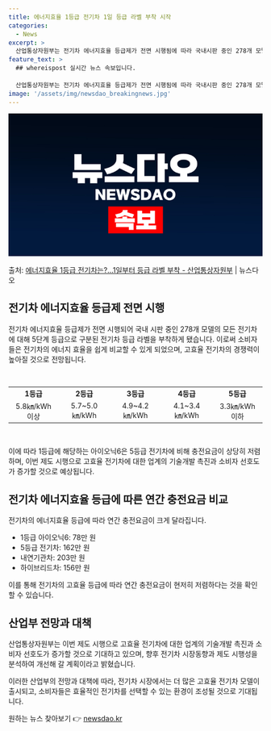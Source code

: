 ```yaml
---
title: 에너지효율 1등급 전기차 1일 등급 라벨 부착 시작
categories:
  - News
excerpt: >
  산업통상자원부는 전기차 에너지효율 등급제가 전면 시행됨에 따라 국내시판 중인 278개 모델의 모든 전기차에 …
feature_text: >
  ## whereispost 실시간 뉴스 속보입니다.

  산업통상자원부는 전기차 에너지효율 등급제가 전면 시행됨에 따라 국내시판 중인 278개 모델의 모든 전기차에 …
image: '/assets/img/newsdao_breakingnews.jpg'
---
```


![뉴스다오 속보](/assets/img/newsdao_breakingnews.jpg)

<p>출처: <a href="https://newsdao.kr/3468" rel="dofollow">에너지효율 1등급 전기차는?…1일부터 등급 라벨 부착 - 산업통상자원부</a> | 뉴스다오</p>

<h2 data-ke-size="size26">전기차 에너지효율 등급제 전면 시행</h2>
전기차 에너지효율 등급제가 전면 시행되어 국내 시판 중인 278개 모델의 모든 전기차에 대해 5단계 등급으로 구분된 전기차 등급 라벨을 부착하게 됐습니다. 이로써 소비자들은 전기차의 에너지 효율을 쉽게 비교할 수 있게 되었으며, 고효율 전기차의 경쟁력이 높아질 것으로 전망됩니다.

<p data-ke-size="size16">&nbsp;</p>

<table>
  <tbody>
    <tr>
      <td style="text-align: center; height: 17px;"><b>1등급</b></td>
      <td style="text-align: center; height: 17px;"><b>2등급</b></td>
      <td style="text-align: center; height: 17px;"><b>3등급</b></td>
      <td style="text-align: center; height: 17px;"><b>4등급</b></td>
      <td style="text-align: center; height: 17px;"><b>5등급</b></td>
    </tr>
    <tr>
      <td style="text-align: center; height: 17px;">5.8㎞/kWh 이상</td>
      <td style="text-align: center; height: 17px;">5.7~5.0㎞/kWh</td>
      <td style="text-align: center; height: 17px;">4.9~4.2㎞/kWh</td>
      <td style="text-align: center; height: 17px;">4.1~3.4㎞/kWh</td>
      <td style="text-align: center; height: 17px;">3.3㎞/kWh 이하</td>
    </tr>
  </tbody>
</table>
<br>

이에 따라 1등급에 해당하는 아이오닉6은 5등급 전기차에 비해 충전요금이 상당히 저렴하며, 이번 제도 시행으로 고효율 전기차에 대한 업계의 기술개발 촉진과 소비자 선호도가 증가할 것으로 예상됩니다.

<h2 data-ke-size="size26">전기차 에너지효율 등급에 따른 연간 충전요금 비교</h2>
전기차의 에너지효율 등급에 따라 연간 충전요금이 크게 달라집니다.

<ul>
  <li>1등급 아이오닉6: 78만 원</li>
  <li>5등급 전기차: 162만 원</li>
  <li>내연기관차: 203만 원</li>
  <li>하이브리드차: 156만 원</li>
</ul>

이를 통해 전기차의 고효율 등급에 따라 연간 충전요금이 현저히 저렴하다는 것을 확인할 수 있습니다.

<h2 data-ke-size="size26">산업부 전망과 대책</h2>
산업통상자원부는 이번 제도 시행으로 고효율 전기차에 대한 업계의 기술개발 촉진과 소비자 선호도가 증가할 것으로 기대하고 있으며, 향후 전기차 시장동향과 제도 시행성을 분석하여 개선해 갈 계획이라고 밝혔습니다.

이러한 산업부의 전망과 대책에 따라, 전기차 시장에서는 더 많은 고효율 전기차 모델이 출시되고, 소비자들은 효율적인 전기차를 선택할 수 있는 환경이 조성될 것으로 기대됩니다. 

원하는 뉴스 찾아보기 👉 <a href="https://newsdao.kr" rel="dofollow">newsdao.kr</a>


